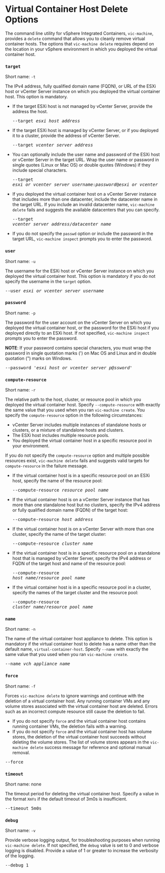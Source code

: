 #  Virtual Container Host Delete Options #

The command line utility for vSphere Integrated Containers, `vic-machine`, provides a `delete` command that allows you to cleanly remove virtual container hosts. The options that `vic-machine delete` requires depend on the location in your vSphere environment in which you deployed the virtual container host.

### `target` ###

Short name: `-t`

The IPv4 address, fully qualified domain name (FQDN), or URL of the ESXi host or vCenter Server instance on which you deployed the virtual container host. This option is mandatory.

- If the target ESXi host is not managed by vCenter Server, provide the address  the host.<pre>--target <i>esxi_host_address</i></pre>
- If the target ESXi host is managed by vCenter Server, or if you deployed it to a cluster, provide the address of vCenter Server.<pre>--target <i>vcenter_server_address</i></pre>
- You can optionally include the user name and password of the ESXi host or vCenter Server in the target URL. Wrap the user name or password in single quotes (Linux or Mac OS) or double quotes (Windows) if they include special characters.<pre>--target <i>esxi_or_vcenter_server_username</i>:<i>password</i>@<i>esxi_or_vcenter_server_address</i></pre>
- If you deployed the virtual container host on a vCenter Server instance that includes more than one datacenter, include the datacenter name in the target URL. If you include an invalid datacenter name, `vic-machine delete` fails and suggests the available datacenters that you can specify.<pre>--target <i>vcenter_server_address</i>/<i>datacenter_name</i></pre>
- If you do not specify the `passwd` option or include the password in the target URL, `vic-machine inspect` prompts you to enter the password.

### `user` ###

Short name: `-u`

The username for the ESXi host or vCenter Server instance on which you deployed the virtual container host. This option is mandatory if you do not specify the username in the `target` option.

<pre>--user <i>esxi_or_vcenter_server_username</i></pre>

### `password` ###

Short name: `-p`

The password for the user account on the vCenter Server on which you  deployed the virtual container host, or the password for the ESXi host if you deployed directly to an ESXi host. If not specified, `vic-machine inspect` prompts you to enter the password.

**NOTE**: If your password contains special characters, you must wrap the password in single quotation marks (') on Mac OS and Linux and in double quotation (") marks on Windows.

<pre>--password '<i>esxi_host_or_vcenter_server_p@ssword</i>'</pre>

### `compute-resource` ###

Short name: `-r`

The relative path to the host, cluster, or resource pool in which you deployed the virtual container host. Specify `--compute-resource` with exactly the same value that you used when you ran `vic-machine create`. You specify the `compute-resource` option in the following circumstances:

- vCenter Server includes multiple instances of standalone hosts or clusters, or a mixture of standalone hosts and clusters.
- The ESXi host includes multiple resource pools. 
- You deployed the virtual container host in a specific resource pool in your environment. 

If you do not specify the `compute-resource` option and multiple possible resources exist, `vic-machine delete` fails and suggests valid targets for `compute-resource` in the failure message. 

* If the virtual container host is in a specific resource pool on an ESXi host, specify the name of the resource pool: <pre>--compute-resource  <i>resource_pool_name</i></pre>
* If the virtual container host is on a vCenter Server instance that has more than one standalone host but no clusters, specify the IPv4 address or fully qualified domain name (FQDN) of the target host:<pre>--compute-resource <i>host_address</i></pre>
* If the virtual container host is on a vCenter Server with more than one cluster, specify the name of the target cluster: <pre>--compute-resource <i>cluster_name</i></pre>
* If the virtual container host is in a specific resource pool on a standalone host that is managed by vCenter Server, specify the IPv4 address or FQDN of the target host and name of the resource pool:<pre>--compute-resource <i>host_name</i>/<i>resource_pool_name</i></pre>
* If the virtual container host is in a specific resource pool in a cluster, specify the names of the target cluster and the resource pool:<pre>--compute-resource <i>cluster_name</i>/<i>resource_pool_name</i></pre>

### `name` ###

Short name: `-n`

The name of the virtual container host appliance to delete. This option is mandatory if the virtual container host to delete has a name other than the default name, `virtual-container-host`. Specify `--name` with exactly the same value that you used when you ran `vic-machine create`.

<pre>--name <i>vch_appliance_name</i></pre>

### `force` ###

Short name: `-f`

Forces `vic-machine delete` to ignore warnings and continue with the deletion of a virtual container host. Any running container VMs and any volume stores associated with the virtual container host are deleted. Errors such as an incorrect compute resource still cause the deletion to fail. 

- If you do not specify `force` and the virtual container host contains running container VMs, the deletion fails with a warning. 
- If you do not specify `force` and the virtual container host has volume stores, the deletion of the virtual container host succeeds without deleting the volume stores. The list of volume stores appears in the `vic-machine delete` success message for reference and optional manual removal.

<pre>--force</pre>

### `timeout` ###

Short name: none

The timeout period for deleting the virtual container host. Specify a value in the format `XmYs` if the default timeout of 3m0s is insufficient.

<pre>--timeout 5m0s</pre> 

### `debug` ###
Short name: `-v`

Provide verbose logging output, for troubleshooting purposes when running `vic-machine delete`. If not specified, the `debug` value is set to 0 and verbose logging is disabled. Provide a value of 1 or greater to increase the verbosity of the logging.

<pre>--debug 1</pre>